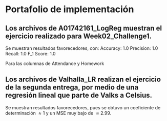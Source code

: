 
# Portafolio de implementación
## Los archivos de A01742161_LogReg muestran el ejercicio realizado para Week02_Challenge1.

Se muestran resultados favorecedores, con: 
Accuracy: 1.0 
Precision: 1.0 
Recall: 1.0 
F_1 Score: 1.0

Para las columnas de Attendance y Homework


## Los archivos de Valhalla_LR realizan el ejercicio de la segunda entrega, por medio de una regresión lineal que parte de Valks a Celsius.

Se muestran resultados favorecedores, pues se obtuvo un coeficiente de determinación $\approx 1$ y un MSE muy bajo de $\approx 2.99$.
